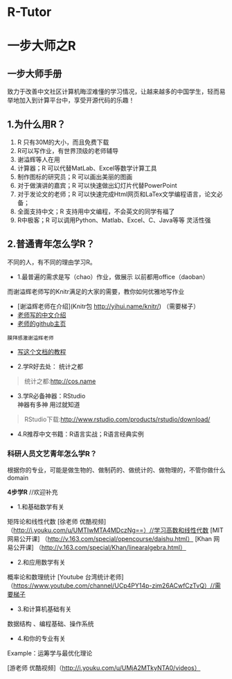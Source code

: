R-Tutor
=======

#  一步大师之R
## 一步大师手册

 致力于改善中文社区计算机晦涩难懂的学习情况，让越来越多的中国学生，轻而易举地加入到计算平台中，享受开源代码的乐趣！

## 1.为什么用R？

1. R 只有30M的大小，而且免费下载
2. R可以写作业，有世界顶级的老师辅导
3. 谢溢辉等人在用
4. 计算器；R 可以代替MatLab、Excel等数学计算工具
5. 制作图标的研究员；R 可以画出美丽的图画
6. 对于做演讲的嘉宾；R 可以快速做出幻灯片代替PowerPoint
7. 对于发论文的老师；R 可以快速完成Html网页和LaTex文学编程语言，论文必备；
8. 全面支持中文；R 支持用中文编程，不会英文的同学有福了
9. R中极客；R 可以调用Python、Matlab、Excel、C、Java等等 灵活性强

## 2.普通青年怎么学R？

不同的人，有不同的理由学习R。

* 1.最普遍的需求是写（chao）作业，做展示
以前都用office（daoban）

而谢溢辉老师写的Knitr满足的大家的需要，教你如何优雅地写作业

* [谢溢辉老师在介绍](Knitr包 http://yihui.name/knitr/) （需要梯子）
* [老师写的中文介绍]( http://cos.name/tag/knitr/)
* [老师的github主页](https://github.com/yihui/yihui.github.com)

```
膜拜感激谢溢辉老师
```

* [写这个文档的教程](https://github.com/harryprince/R-Tutor/tree/master/R-MarkDown)

* 2.学R好去处：  统计之都 

> 统计之都:http://cos.name
    
* 3.学R必备神器：RStudio  
神器有多神 用过就知道

> RStudio下载:http://www.rstudio.com/products/rstudio/download/

* 4.R推荐中文书籍：R语言实战；R语言经典实例

### 科研人员文艺青年怎么学R？

根据你的专业，可能是做生物的、做制药的、做统计的、做物理的，不管你做什么domain

**4步学R**   //欢迎补充

* 1.和基础数学有关

矩阵论和线性代数
[徐老师 优酷视频]（http://i.youku.com/u/UMTIwMTA4MDczNg==）//学习高数和线性代数
[MIT 网易公开课] （http://v.163.com/special/opencourse/daishu.html）
[Khan 网易公开课] （http://v.163.com/special/Khan/linearalgebra.html）

* 2.和应用数学有关

概率论和数理统计
[Youtube 台湾统计老师] （https://www.youtube.com/channel/UCp4PY14p-zim26ACwfCzTvQ）//需要梯子

* 3.和计算机基础有关

数据结构 、编程基础、操作系统 

* 4.和你的专业有关

Example：运筹学与最优化理论 

[游老师 优酷视频]（http://i.youku.com/u/UMjA2MTkyNTA0/videos）



